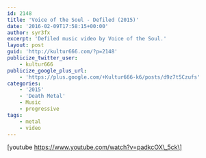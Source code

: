 ```yaml
---
id: 2148
title: 'Voice of the Soul - Defiled (2015)'
date: '2016-02-09T17:58:15+00:00'
author: syr3fx
excerpt: 'Defiled music video by Voice of the Soul.'
layout: post
guid: 'http://kultur666.com/?p=2148'
publicize_twitter_user:
    - kultur666
publicize_google_plus_url:
    - 'https://plus.google.com/+Kultur666-k6/posts/d9z7t5Czufs'
categories:
    - '2015'
    - 'Death Metal'
    - Music
    - progressive
tags:
    - metal
    - video
---
```


\[youtube https://www.youtube.com/watch?v=padkcOX\_5ck\]